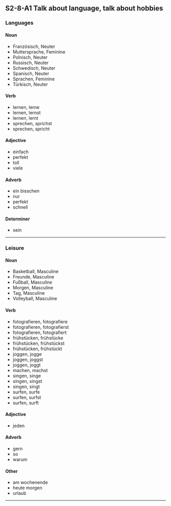 ## S2-8-A1 Talk about language, talk about hobbies
### Languages
#### Noun
- Französisch, Neuter
- Muttersprache, Feminine
- Polnisch, Neuter
- Russisch, Neuter
- Schwedisch, Neuter
- Spanisch, Neuter
- Sprachen, Feminine
- Türkisch, Neuter
#### Verb
- lernen, lerne
- lernen, lernst
- lernen, lernt
- sprechen, sprichst
- sprechen, spricht
#### Adjective
- einfach
- perfekt
- toll
- viele
#### Adverb
- ein bisschen
- nur
- perfekt
- schnell
#### Determiner
- sein
---
### Leisure
#### Noun
- Basketball, Masculine
- Freunde, Masculine
- Fußball, Masculine
- Morgen, Masculine
- Tag, Masculine
- Volleyball, Masculine
#### Verb
- fotografieren, fotografiere
- fotografieren, fotografierst
- fotografieren, fotografiert
- frühstücken, frühstücke
- frühstücken, frühstückst
- frühstücken, frühstückt
- joggen, jogge
- joggen, joggst
- joggen, joggt
- machen, machst
- singen, singe
- singen, singst
- singen, singt
- surfen, surfe
- surfen, surfst
- surfen, surft
#### Adjective
- jeden
#### Adverb
- gern
- so
- warum
#### Other
- am wochenende
- heute morgen
- urlaub
---
